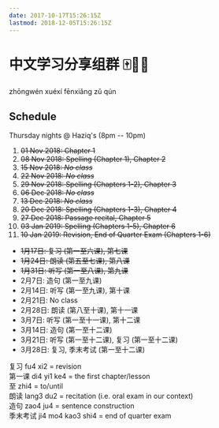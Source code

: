 ```yaml
---
date: 2017-10-17T15:26:15Z
lastmod: 2018-12-05T15:26:15Z
---
```


# 中文学习分享组群 🀄📒🤓

zhōngwén xuéxí fēnxiǎng zǔ qún

## Schedule

Thursday nights @ Haziq's (8pm -- 10pm)

1. ~~01 Nov 2018: Chapter 1~~
2. ~~08 Nov 2018: Spelling (Chapter 1), Chapter 2~~
3. ~~15 Nov 2018: *No class*~~
4. ~~22 Nov 2018: *No class*~~
5. ~~29 Nov 2018: Spelling (Chapters 1-2), Chapter 3~~
6. ~~06 Dec 2018: *No class*~~
7. ~~13 Dec 2018: *No class*~~
8. ~~20 Dec 2018: Spelling (Chapters 1-3), Chapter 4~~
9. ~~27 Dec 2018: Passage recital, Chapter 5~~
10. ~~03 Jan 2019: Spelling (Chapters 1-5), Chapter 6~~
11. ~~10 Jan 2019: Revision, End of Quarter Exam (Chapters 1-6)~~


- ~~1月17日: 复习 (第一至六课), 第七课~~
- ~~1月24日: 朗读 (第五至七课), 第八课~~
- ~~1月31日: 听写 (第一至八课), 第九课~~
- 2月7日: 造句 (第一至九课)
- 2月14日: 听写 (第一至九课), 第十课
- 2月21日: No class 
- 2月28日: 朗读 (第八至十课), 第十一课
- 3月7日: 听写 (第一至十一课), 第十二课
- 3月14日: 造句 (第一至十二课)
- 3月21日: 听写 (第一至十二课), 复习 (第一至十二课)
- 3月28日: 复习, 季末考试 (第一至十二课)

复习 fu4 xi2 = revision  
第一课 di4 yi1 ke4 = the first chapter/lesson  
至 zhi4 = to/until  
朗读 lang3 du2 = recitation (i.e. oral exam in our context)  
造句 zao4 ju4 = sentence construction  
季末考试 ji4 mo4 kao3 shi4 = end of quarter exam  
